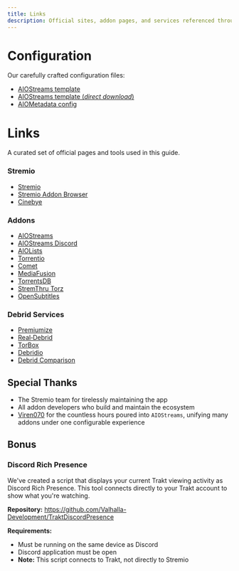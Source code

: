 ```yaml
---
title: Links
description: Official sites, addon pages, and services referenced throughout this guide
---
```


# Configuration

Our carefully crafted configuration files:
- [AIOStreams template](https://share.valhalladev.org/u/stremioguide-configuration-template.json)
- [AIOStreams template (*direct download*)](https://share.valhalladev.org/u/stremioguide-configuration-template.json?download=true)
- [AIOMetadata config](https://share.valhalladev.org/u/aiometadata-config.json?download=true)

# Links

A curated set of official pages and tools used in this guide.

### Stremio
- [Stremio](https://www.stremio.com)
- [Stremio Addon Browser](https://stremio-addons.net)
- [Cinebye](https://cinebye.dinsden.top)

### Addons
- [AIOStreams](https://github.com/Viren070/AIOStreams)
- [AIOStreams Discord](https://discord.viren070.me)
- [AIOLists](https://aiolists.elfhosted.com)
- [Torrentio](https://torrentio.strem.fun)
- [Comet](https://comet.elfhosted.com)
- [MediaFusion](https://mediafusion.elfhosted.com)
- [TorrentsDB](https://torrentsdb.com)
- [StremThru Torz](https://stremthru.13377001.xyz/stremio/torz)
- [OpenSubtitles](https://opensubtitles.stremio.homes)
### Debrid Services
- [Premiumize](https://www.premiumize.me)
- [Real‑Debrid](https://real-debrid.com)
- [TorBox](https://www.torbox.app/subscription?referral=02e0e0f8-0277-43db-bcfb-3a734c93ddd7)
- [Debridio](https://debridio.com)
- [Debrid Comparison](https://github.com/fynks/debrid-services-comparison)

## Special Thanks
- The Stremio team for tirelessly maintaining the app
- All addon developers who build and maintain the ecosystem
- [Viren070](https://github.com/Viren070) for the countless hours poured into `AIOStreams`, unifying many addons under one configurable experience

## Bonus

### Discord Rich Presence
We've created a script that displays your current Trakt viewing activity as Discord Rich Presence. This tool connects directly to your Trakt account to show what you're watching.

**Repository:** https://github.com/Valhalla-Development/TraktDiscordPresence

**Requirements:**
- Must be running on the same device as Discord
- Discord application must be open
- **Note:** This script connects to Trakt, not directly to Stremio